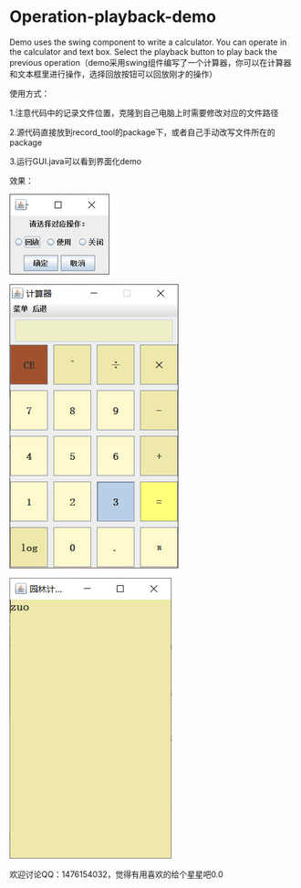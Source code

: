 # Operation-playback-demo
Demo uses the swing component to write a calculator. You can operate in the calculator and text box. Select the playback button to play back the previous operation（demo采用swing组件编写了一个计算器，你可以在计算器和文本框里进行操作，选择回放按钮可以回放刚才的操作）

使用方式：

1.注意代码中的记录文件位置，克隆到自己电脑上时需要修改对应的文件路径

2.源代码直接放到record_tool的package下，或者自己手动改写文件所在的package

3.运行GUI.java可以看到界面化demo

效果：

![Image text](https://github.com/shuangmuchenglin/Operation-playback-demo/blob/master/image/1.png)

![Image text](https://github.com/shuangmuchenglin/Operation-playback-demo/blob/master/image/2.png)

![Image text](https://github.com/shuangmuchenglin/Operation-playback-demo/blob/master/image/3.png)

欢迎讨论QQ：1476154032，觉得有用喜欢的给个星星吧0.0
